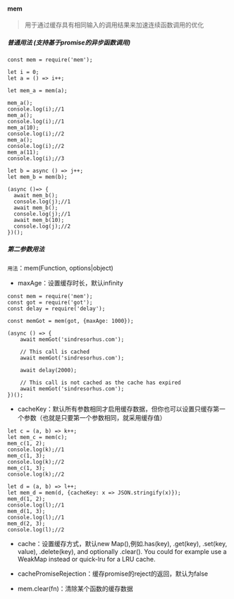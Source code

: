 #### mem

> 用于通过缓存具有相同输入的调用结果来加速连续函数调用的优化

##### 普通用法 (支持基于promise的异步函数调用)

```
const mem = require('mem');

let i = 0;
let a = () => i++;

let mem_a = mem(a);

mem_a();
console.log(i);//1
mem_a();
console.log(i);//1
mem_a(10);
console.log(i);//2
mem_a();
console.log(i);//2
mem_a(11);
console.log(i);//3
```

```
let b = async () => j++;
let mem_b = mem(b);

(async ()=> {
  await mem_b();
  console.log(j);//1
  await mem_b();
  console.log(j);//1
  await mem_b(10);
  console.log(j);//2
})();
```

##### 第二参数用法

```用法```：mem(Function, options|object)

- maxAge：设置缓存时长，默认infinity

```
const mem = require('mem');
const got = require('got');
const delay = require('delay');
 
const memGot = mem(got, {maxAge: 1000});
 
(async () => {
    await memGot('sindresorhus.com');
 
    // This call is cached
    await memGot('sindresorhus.com');
 
    await delay(2000);
 
    // This call is not cached as the cache has expired
    await memGot('sindresorhus.com');
})();
```

- cacheKey：默认所有参数相同才启用缓存数据，但你也可以设置只缓存第一个参数（也就是只要第一个参数相同，就采用缓存值）

```
let c = (a, b) => k++;
let mem_c = mem(c);
mem_c(1, 2);
console.log(k);//1
mem_c(1, 3);
console.log(k);//2
mem_c(1, 3);
console.log(k);//2

let d = (a, b) => l++;
let mem_d = mem(d, {cacheKey: x => JSON.stringify(x)});
mem_d(1, 2);
console.log(l);//1
mem_d(1, 3);
console.log(l);//1
mem_d(2, 3);
console.log(l);//2
```

- cache：设置缓存方式，默认new Map(),例如.has(key), .get(key), .set(key, value), .delete(key), and optionally .clear(). You could for example use a WeakMap instead or quick-lru for a LRU cache.

- cachePromiseRejection：缓存promise的reject的返回，默认为false

- mem.clear(fn)：清除某个函数的缓存数据